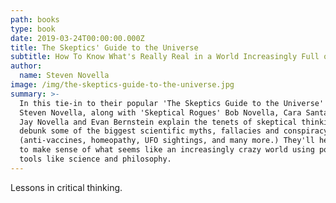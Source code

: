 ```yaml
---
path: books
type: book
date: 2019-03-24T00:00:00.000Z
title: The Skeptics' Guide to the Universe
subtitle: How To Know What's Really Real in a World Increasingly Full of Fake
author:
  name: Steven Novella
image: /img/the-skeptics-guide-to-the-universe.jpg
summary: >-
  In this tie-in to their popular 'The Skeptics Guide to the Universe' podcast,
  Steven Novella, along with 'Skeptical Rogues' Bob Novella, Cara Santa Maria,
  Jay Novella and Evan Bernstein explain the tenets of skeptical thinking and
  debunk some of the biggest scientific myths, fallacies and conspiracy theories
  (anti-vaccines, homeopathy, UFO sightings, and many more.) They'll help us try
  to make sense of what seems like an increasingly crazy world using powerful
  tools like science and philosophy.
---
```

Lessons in critical thinking.
